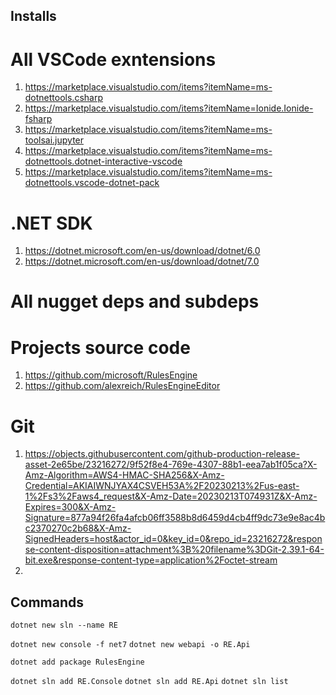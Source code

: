 ## Installs
All VSCode exntensions
======
1.	https://marketplace.visualstudio.com/items?itemName=ms-dotnettools.csharp
2.	https://marketplace.visualstudio.com/items?itemName=Ionide.Ionide-fsharp
3.	https://marketplace.visualstudio.com/items?itemName=ms-toolsai.jupyter
4.	https://marketplace.visualstudio.com/items?itemName=ms-dotnettools.dotnet-interactive-vscode
5.	https://marketplace.visualstudio.com/items?itemName=ms-dotnettools.vscode-dotnet-pack

.NET SDK
======
1.	https://dotnet.microsoft.com/en-us/download/dotnet/6.0
2.	https://dotnet.microsoft.com/en-us/download/dotnet/7.0


All nugget deps and subdeps
======


Projects source code
======
1.	https://github.com/microsoft/RulesEngine
2.	https://github.com/alexreich/RulesEngineEditor

Git
======
1.	https://objects.githubusercontent.com/github-production-release-asset-2e65be/23216272/9f52f8e4-769e-4307-88b1-eea7ab1f05ca?X-Amz-Algorithm=AWS4-HMAC-SHA256&X-Amz-Credential=AKIAIWNJYAX4CSVEH53A%2F20230213%2Fus-east-1%2Fs3%2Faws4_request&X-Amz-Date=20230213T074931Z&X-Amz-Expires=300&X-Amz-Signature=877a94f26fa4afcb06ff3588b8d6459d4cb4ff9dc73e9e8ac4bc2370270c2b68&X-Amz-SignedHeaders=host&actor_id=0&key_id=0&repo_id=23216272&response-content-disposition=attachment%3B%20filename%3DGit-2.39.1-64-bit.exe&response-content-type=application%2Foctet-stream
2.	


## Commands
`dotnet new sln --name RE`


`dotnet new console -f net7`
`dotnet new webapi -o RE.Api`

`dotnet add package RulesEngine`

`dotnet sln add RE.Console`
`dotnet sln add RE.Api`
`dotnet sln list`